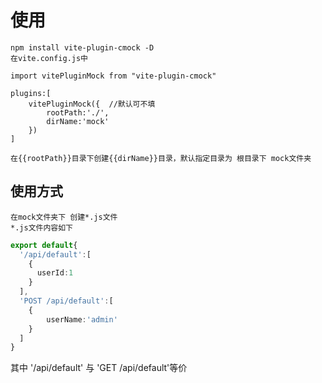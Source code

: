 # 使用
    npm install vite-plugin-cmock -D
    在vite.config.js中

    import vitePluginMock from "vite-plugin-cmock"

    plugins:[
        vitePluginMock({  //默认可不填
            rootPath:'./',
            dirName:'mock'
        })
    ]

    在{{rootPath}}目录下创建{{dirName}}目录，默认指定目录为 根目录下 mock文件夹
## 使用方式
    在mock文件夹下 创建*.js文件
    *.js文件内容如下

```typescript
export default{
  '/api/default':[
    {
      userId:1
    }
  ],
  'POST /api/default':[
    {
        userName:'admin'
    }
  ]
}
```
其中 '/api/default' 与 'GET /api/default'等价


